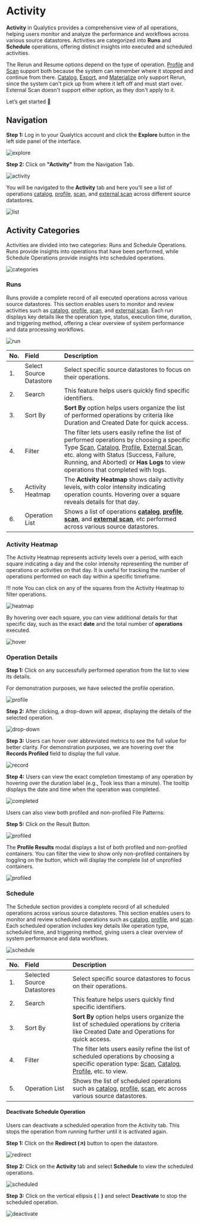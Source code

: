 # Activity

**Activity** in Qualytics provides a comprehensive view of all operations, helping users monitor and analyze the performance and workflows across various source datastores. Activities are categorized into **Runs** and **Schedule** operations, offering distinct insights into executed and scheduled activities.

The Rerun and Resume options depend on the type of operation. [Profile](../source-datastore/profile.md) and [Scan](../source-datastore/scan.md) support both because the system can remember where it stopped and continue from there. [Catalog](../source-datastore/catalog.md), [Export](../container/export-operation.md), and [Materialize](../container/materialize-operation.md) only support Rerun, since the system can't pick up from where it left off and must start over. External Scan doesn't support either option, as they don't apply to it.

Let’s get started 🚀

## Navigation

**Step 1:** Log in to your Qualytics account and click the **Explore** button in the left side panel of the interface.

![explore](../assets/explore/activity/explore-light.png)

**Step 2:** Click on **"Activity"** from the Navigation Tab.

![activity](../assets/explore/activity/activity-light.png)

You will be navigated to the **Activity** tab and here you'll see a list of operations [catalog](../source-datastore/catalog.md), [profile](../source-datastore/profile.md), [scan](../source-datastore/scan.md), and [external scan](../source-datastore/external-scan.md) across different source datastores.

![list](../assets/explore/activity/list-light.png)

## Activity Categories

Activities are divided into two categories: Runs and Schedule Operations. Runs provide insights into operations that have been performed, while Schedule Operations provide insights into scheduled operations.

![categories](../assets/explore/activity/categories-light.png)

### Runs

Runs provide a complete record of all executed operations across various source datastores. This section enables users to monitor and review activities such as [catalog](../source-datastore/catalog.md), [profile](../source-datastore/profile.md), [scan](../source-datastore/scan.md), and [external scan](../source-datastore/external-scan.md). Each run displays key details like the operation type, status, execution time, duration, and triggering method, offering a clear overview of system performance and data processing workflows.

![run](../assets/explore/activity/runs-light.png)

| No. | Field | Description |
| :---- | :---- | :---- |
| 1. | Select Source Datastore | Select specific source datastores to focus on their operations. |
| 2. | Search | This feature helps users quickly find specific identifiers. |
| 3. | Sort By | **Sort By** option helps users organize the list of performed operations by criteria like Duration and Created Date for quick access. |
| 4. | Filter | The filter lets users easily refine the list of performed operations by choosing a specific Type [Scan](../source-datastore/scan.md), [Catalog](../source-datastore/catalog.md), [Profile](../source-datastore/profile.md), [External Scan](../source-datastore/external-scan.md), etc. along with Status (Success, Failure, Running, and Aborted) or **Has Logs** to view operations that completed with logs. |
| 5. | Activity Heatmap | The **Activity Heatmap** shows daily activity levels, with color intensity indicating operation counts. Hovering over a square reveals details for that day. |
| 6. | Operation List | Shows a list of operations [**catalog**](../source-datastore/catalog.md), [**profile**](../source-datastore/profile.md), [**scan**](../source-datastore/scan.md), and [**external scan**](../source-datastore/external-scan.md), etc performed across various source datastores. |

### Activity Heatmap

The Activity Heatmap represents activity levels over a period, with each square indicating a day and the color intensity representing the number of operations or activities on that day. It is useful for tracking the number of operations performed on each day within a specific timeframe.

!!! note 
    You can click on any of the squares from the Activity Heatmap to filter operations.  

![heatmap](../assets/explore/activity/heatmap-light.png)

By hovering over each square, you can view additional details for that specific day, such as the exact **date** and the total number of **operations** executed.

![hover](../assets/explore/activity/hover-light.png)

### Operation Details

**Step 1:** Click on any successfully performed operation from the list to view its details.

For demonstration purposes, we have selected the profile operation.

![profile](../assets/explore/activity/profile-light.png)

**Step 2:** After clicking, a drop-down will appear, displaying the details of the selected operation.

![drop-down](../assets/explore/activity/drop-light.png)

**Step 3:** Users can hover over abbreviated metrics to see the full value for better clarity. For demonstration purposes, we are hovering over the **Records Profiled** field to display the full value.

![record](../assets/explore/activity/record-light.png)

**Step 4:** Users can view the exact completion timestamp of any operation by hovering over the duration label (e.g., Took less than a minute). The tooltip displays the date and time when the operation was completed.

![completed](../assets/explore/activity/completed.png)

Users can also view both profiled and non-profiled File Patterns:

**Step 5:** Click on the Result Button.

![profiled](../assets/explore/activity/result-light.png)

The **Profile Results** modal displays a list of both profiled and non-profiled containers. You can filter the view to show only non-profiled containers by toggling on the button, which will display the complete list of unprofiled containers.

![profiled](../assets/explore/activity/profiled-light.png)

### Schedule

The Schedule section provides a complete record of all scheduled operations across various source datastores. This section enables users to monitor and review scheduled operations such as [catalog](../source-datastore/catalog.md), [profile](../source-datastore/profile.md), and [scan](../source-datastore/scan.md). Each scheduled operation includes key details like operation type, scheduled time, and triggering method, giving users a clear overview of system performance and data workflows.

![schedule](../assets/explore/activity/schedule-light.png)

| No. | Field | Description |
| :---- | :---- | :---- |
| 1. | Selected Source Datastores | Select specific source datastores to focus on their operations. |
| 2. | Search | This feature helps users quickly find specific identifiers. |
| 3. | Sort By | **Sort By** option helps users organize the list of scheduled operations by criteria like Created Date and Operations for quick access. |
| 4. | Filter | The filter lets users easily refine the list of scheduled operations by choosing a specific operation type: [Scan](../source-datastore/scan.md), [Catalog](../source-datastore/catalog.md), [Profile](../source-datastore/profile.md), etc. to view. |
| 5. | Operation List | Shows the list of scheduled operations such as [catalog](../source-datastore/catalog.md), [profile](../source-datastore/profile.md), [scan](../source-datastore/scan.md), etc across various source datastores. |

#### Deactivate Schedule Operation

Users can deactivate a scheduled operation from the Activity tab. This stops the operation from running further until it is activated again.

**Step 1:** Click on the **Redirect (↗)** button to open the datastore.

![redirect](../assets/explore/activity/redirect-light.png)

**Step 2:** Click on the **Activity** tab and select **Schedule** to view the scheduled operations.

![scheduled](../assets/explore/activity/scheduled-light.png)

**Step 3:** Click on the vertical ellipsis **(⋮)** and select **Deactivate** to stop the scheduled operation.

![deactivate](../assets/explore/activity/deactivate-light.png)